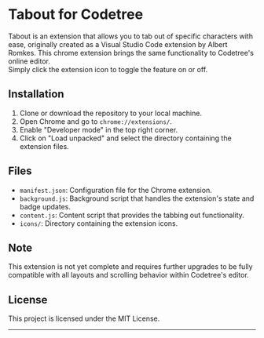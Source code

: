# Tabout for Codetree

Tabout is an extension that allows you to tab out of specific characters with ease, originally created as a Visual Studio Code extension by Albert Romkes.
This chrome extension brings the same functionality to Codetree's online editor.  
Simply click the extension icon to toggle the feature on or off.

## Installation

1. Clone or download the repository to your local machine.
2. Open Chrome and go to `chrome://extensions/`.
3. Enable "Developer mode" in the top right corner.
4. Click on "Load unpacked" and select the directory containing the extension files.

## Files

- `manifest.json`: Configuration file for the Chrome extension.
- `background.js`: Background script that handles the extension's state and badge updates.
- `content.js`: Content script that provides the tabbing out functionality.
- `icons/`: Directory containing the extension icons.

## Note
This extension is not yet complete and requires further upgrades to be fully compatible with all layouts and scrolling behavior within Codetree's editor.

## License

This project is licensed under the MIT License.

---
